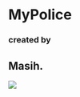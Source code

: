 # MyPolice

### created by
## Masih.
![](https://www.google.com/url?sa=i&url=https%3A%2F%2Fpocketbrainbook.com%2Fpages%2Fthe-ultimate-app-for-police&psig=AOvVaw3KcxSi0T59U4zcouICLsY_&ust=1636052296402000&source=images&cd=vfe&ved=0CAsQjRxqFwoTCLjnjfbv_PMCFQAAAAAdAAAAABAO)
